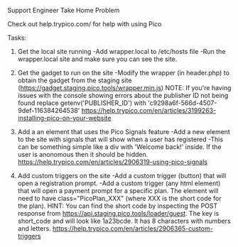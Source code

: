 Support Engineer Take Home Problem

Check out help.trypico.com/ for help with using Pico

Tasks:
1. Get the local site running
-Add wrapper.local to /etc/hosts file 
-Run the wrapper.local site and make sure you can see the site.

2. Get the gadget to run on the site
-Modify the wrapper (in header.php) to obtain the gadget from the staging site (https://gadget.staging.pico.tools/wrapper.min.js)
NOTE: If you're having issues with the console showing errors about the publisher ID not being found replace getenv('PUBLISHER_ID') with 'c9298a6f-566d-4507-9def-116384264538'
https://help.trypico.com/en/articles/3199263-installing-pico-on-your-website

3. Add a an element that uses the Pico Signals feature
-Add a new element to the site with signals that will show when a user has registered
-This can be something simple like a div with 'Welcome back!' inside. If the user is anonomous then it should be hidden.
https://help.trypico.com/en/articles/2906319-using-pico-signals

4. Add custom triggers on the site
-Add a custom trigger (button) that will open a registration prompt.
-Add a custom trigger (any html element) that will open a payment prompt for a specific plan. The element will need to have
class="PicoPlan_XXX" (where XXX is the short code for the plan). HINT: You can find the short code by inspecting the POST response from 
https://api.staging.pico.tools/loader/guest. The key is short_code and will look like 1a23bcde. It has 8 characters with numbers and letters.
https://help.trypico.com/en/articles/2906365-custom-triggers

